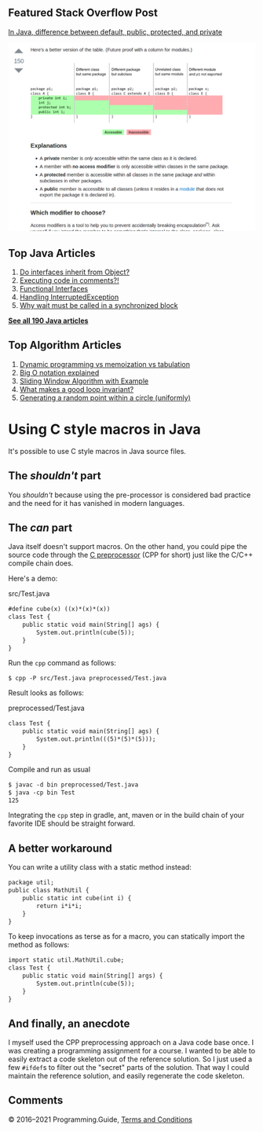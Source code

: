



## Featured Stack Overflow Post

[In Java, difference between default, public, protected, and private](https://stackoverflow.com/a/33627846/276052)

[<img src="../images/so-featured-33627846.png" alt="StackOverflow screenshot thumbnail" class="screenshot" />](https://stackoverflow.com/a/33627846/276052)



## Top Java Articles

1.  [Do interfaces inherit from Object?](do-interfaces-inherit-from-object.html)
2.  [Executing code in comments?!](executing-code-in-comments.html)
3.  [Functional Interfaces](functional-interfaces.html)
4.  [Handling InterruptedException](handling-interrupted-exceptions.html)
5.  [Why wait must be called in a synchronized block](why-wait-must-be-in-synchronized.html)

[**See all 190 Java articles**](index.html)

## Top Algorithm Articles

1.  [Dynamic programming vs memoization vs tabulation](../dynamic-programming-vs-memoization-vs-tabulation.html)
2.  [Big O notation explained](../big-o-notation-explained.html)
3.  [Sliding Window Algorithm with Example](../sliding-window-example.html)
4.  [What makes a good loop invariant?](../what-makes-a-good-loop-invariant.html)
5.  [Generating a random point within a circle (uniformly)](../random-point-within-circle.html)

# Using C style macros in Java

It's possible to use C style macros in Java source files.

## The _shouldn't_ part

You _shouldn't_ because using the pre-processor is considered bad practice and the need for it has vanished in modern languages.

## The _can_ part

Java itself doesn't support macros. On the other hand, you could pipe the source code through the [C preprocessor](http://en.wikipedia.org/wiki/C_preprocessor) (CPP for short) just like the C/C++ compile chain does.

Here's a demo:

src/Test.java

    #define cube(x) ((x)*(x)*(x))
    class Test {
        public static void main(String[] ags) {
            System.out.println(cube(5));
        }
    }

Run the `cpp` command as follows:

    $ cpp -P src/Test.java preprocessed/Test.java

Result looks as follows:

preprocessed/Test.java

    class Test {
        public static void main(String[] ags) {
            System.out.println(((5)*(5)*(5)));
        }
    }

Compile and run as usual

    $ javac -d bin preprocessed/Test.java
    $ java -cp bin Test
    125

Integrating the `cpp` step in gradle, ant, maven or in the build chain of your favorite IDE should be straight forward.

## A better workaround

You can write a utility class with a static method instead:

    package util;
    public class MathUtil {
        public static int cube(int i) {
            return i*i*i;
        }
    }

To keep invocations as terse as for a macro, you can statically import the method as follows:

    import static util.MathUtil.cube;
    class Test {
        public static void main(String[] args) {
            System.out.println(cube(5));
        }
    }

## And finally, an anecdote

I myself used the CPP preprocessing approach on a Java code base once. I was creating a programming assignment for a course. I wanted to be able to easily extract a code skeleton out of the reference solution. So I just used a few `#ifdef`s to filter out the "secret" parts of the solution. That way I could maintain the reference solution, and easily regenerate the code skeleton.

## Comments



© 2016–2021 Programming.Guide, [Terms and Conditions](../terms-and-conditions.html)
